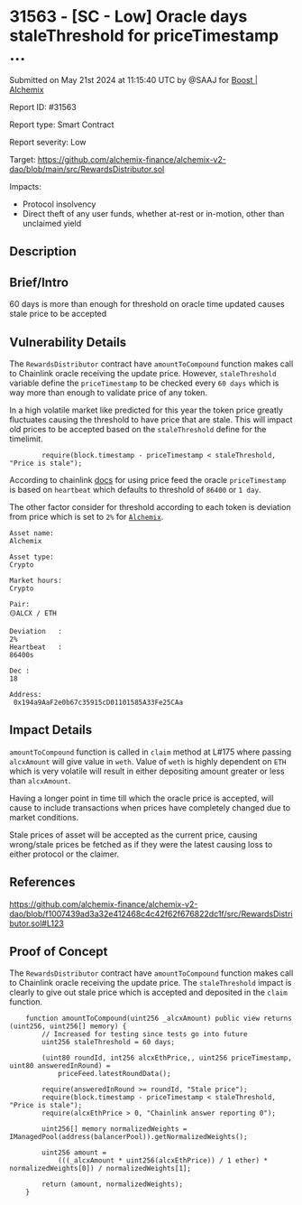 # 31563 - \[SC - Low] Oracle days staleThreshold for priceTimestamp ...

Submitted on May 21st 2024 at 11:15:40 UTC by @SAAJ for [Boost | Alchemix](https://immunefi.com/bounty/alchemix-boost/)

Report ID: #31563

Report type: Smart Contract

Report severity: Low

Target: https://github.com/alchemix-finance/alchemix-v2-dao/blob/main/src/RewardsDistributor.sol

Impacts:

* Protocol insolvency
* Direct theft of any user funds, whether at-rest or in-motion, other than unclaimed yield

## Description

## Brief/Intro

60 days is more than enough for threshold on oracle time updated causes stale price to be accepted

## Vulnerability Details

The `RewardsDistributor` contract have `amountToCompound` function makes call to Chainlink oracle receiving the update price. However, `staleThreshold` variable define the `priceTimestamp` to be checked every `60 days` which is way more than enough to validate price of any token.

In a high volatile market like predicted for this year the token price greatly fluctuates causing the threshold to have price that are stale. This will impact old prices to be accepted based on the `staleThreshold` define for the timelimit.

```
        require(block.timestamp - priceTimestamp < staleThreshold, "Price is stale");

```

According to chainlink [docs](https://docs.chain.link/architecture-overview/architecture-decentralized-model#aggregator) for using price feed the oracle `priceTimestamp` is based on `heartbeat` which defaults to threshold of `86400` or `1 day`.

The other factor consider for threshold according to each token is deviation from price which is set to `2%` for [`Alchemix`](https://docs.chain.link/data-feeds/price-feeds/addresses?network=ethereum\&page=1\&search=alch).

```
Asset name:
Alchemix

Asset type:
Crypto

Market hours:
Crypto

Pair:	
🟡ALCX / ETH

Deviation	:
2%	
Heartbeat	:
86400s

Dec	:
18

Address:
 0x194a9AaF2e0b67c35915cD01101585A33Fe25CAa

```

## Impact Details

`amountToCompound` function is called in `claim` method at L#175 where passing `alcxAmount` will give value in `weth`. Value of `weth` is highly dependent on `ETH` which is very volatile will result in either depositing amount greater or less than `alcxAmount`.

Having a longer point in time till which the oracle price is accepted, will cause to include transactions when prices have completely changed due to market conditions.

Stale prices of asset will be accepted as the current price, causing wrong/stale prices be fetched as if they were the latest causing loss to either protocol or the claimer.

## References

https://github.com/alchemix-finance/alchemix-v2-dao/blob/f1007439ad3a32e412468c4c42f62f676822dc1f/src/RewardsDistributor.sol#L123

## Proof of Concept

The `RewardsDistributor` contract have `amountToCompound` function makes call to Chainlink oracle receiving the update price. The `staleThreshold` impact is clearly to give out stale price which is accepted and deposited in the `claim` function.

```
    function amountToCompound(uint256 _alcxAmount) public view returns (uint256, uint256[] memory) {
        // Increased for testing since tests go into future
        uint256 staleThreshold = 60 days;

        (uint80 roundId, int256 alcxEthPrice,, uint256 priceTimestamp, uint80 answeredInRound) =
            priceFeed.latestRoundData();

        require(answeredInRound >= roundId, "Stale price");
        require(block.timestamp - priceTimestamp < staleThreshold, "Price is stale");
        require(alcxEthPrice > 0, "Chainlink answer reporting 0");

        uint256[] memory normalizedWeights = IManagedPool(address(balancerPool)).getNormalizedWeights();

        uint256 amount =
            (((_alcxAmount * uint256(alcxEthPrice)) / 1 ether) * normalizedWeights[0]) / normalizedWeights[1];

        return (amount, normalizedWeights);
    }
```
